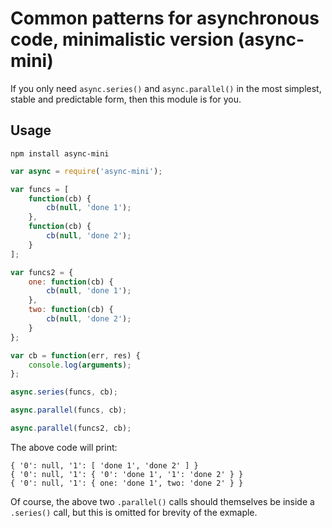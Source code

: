 # Common patterns for asynchronous code, minimalistic version (async-mini)

If you only need `async.series()` and `async.parallel()` in the most simplest, stable and predictable form, then this module is for you.

## Usage

	npm install async-mini

```js
var async = require('async-mini');

var funcs = [
	function(cb) {
		cb(null, 'done 1');
	},
	function(cb) {
		cb(null, 'done 2');
	}
];

var funcs2 = {
	one: function(cb) {
		cb(null, 'done 1');
	},
	two: function(cb) {
		cb(null, 'done 2');
	}
};

var cb = function(err, res) {
	console.log(arguments);
};

async.series(funcs, cb);

async.parallel(funcs, cb);

async.parallel(funcs2, cb);
```

The above code will print:

	{ '0': null, '1': [ 'done 1', 'done 2' ] }
	{ '0': null, '1': { '0': 'done 1', '1': 'done 2' } }
	{ '0': null, '1': { one: 'done 1', two: 'done 2' } }

Of course, the above two `.parallel()` calls should themselves be inside a `.series()` call, but this is omitted for brevity of the exmaple.